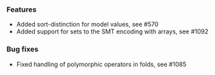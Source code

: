 <!-- NOTE:
     Release notes for unreleased changes go here, following this format:

        ### Features

         * Change description, see #123

        ### Bug fixes

         * Some bug fix, see #124

     DO NOT LEAVE A BLANK LINE BELOW THIS PREAMBLE -->
### Features

   * Added sort-distinction for model values, see #570
   * Added support for sets to the SMT encoding with arrays, see #1092

### Bug fixes

   * Fixed handling of polymorphic operators in folds, see #1085
